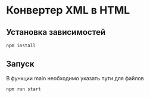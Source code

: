 # Конвертер XML в HTML

## Установка зависимостей

```bash
npm install
```

## Запуск

В функции main необходимо указать пути для файлов

```bash
npm run start
```
